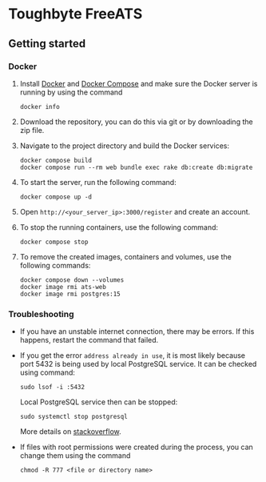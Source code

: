# Toughbyte FreeATS

## Getting started

### Docker

1. Install [Docker](https://docs.docker.com/engine/install/) and [Docker Compose](https://docs.docker.com/compose/install/)
   and make sure the Docker server is running by using the command

   ```shell
   docker info
   ```

2. Download the repository, you can do this via git or by downloading the zip file.

3. Navigate to the project directory and build the Docker services:

   ```shell
   docker compose build
   docker compose run --rm web bundle exec rake db:create db:migrate
   ```

4. To start the server, run the following command:

   ```shell
   docker compose up -d
   ```

5. Open `http://<your_server_ip>:3000/register` and create an account.

6. To stop the running containers, use the following command:

   ```shell
   docker compose stop
   ```

7. To remove the created images, containers and volumes, use the following commands:

   ```shell
   docker compose down --volumes
   docker image rmi ats-web
   docker image rmi postgres:15
   ```

### Troubleshooting

- If you have an unstable internet connection, there may be errors.
  If this happens, restart the command that failed.

- If you get the error `address already in use`, it is most likely
  because port 5432 is being used by local PostgreSQL service.
  It can be checked using command:

  ```shell
  sudo lsof -i :5432
  ```

  Local PostgreSQL service then can be stopped:

  ```shell
  sudo systemctl stop postgresql
  ```

  More details on [stackoverflow](https://stackoverflow.com/questions/38249434/docker-postgres-failed-to-bind-tcp-0-0-0-05432-address-already-in-use).

- If files with root permissions were created during the process,
  you can change them using the command

  ```shell
  chmod -R 777 <file or directory name>
  ```
